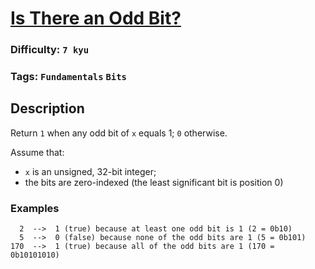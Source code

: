 # [Is There an Odd Bit?](https://www.codewars.com/kata/5d6f49d85e45290016bf4718)

### Difficulty: `7 kyu`

### Tags: `Fundamentals` `Bits`

## Description

Return `1` when any odd bit of `x` equals 1; `0` otherwise.

Assume that:

- `x` is an unsigned, 32-bit integer;
- the bits are zero-indexed (the least significant bit is position 0)

### Examples

```
  2  -->  1 (true) because at least one odd bit is 1 (2 = 0b10)
  5  -->  0 (false) because none of the odd bits are 1 (5 = 0b101)
170  -->  1 (true) because all of the odd bits are 1 (170 = 0b10101010)
```